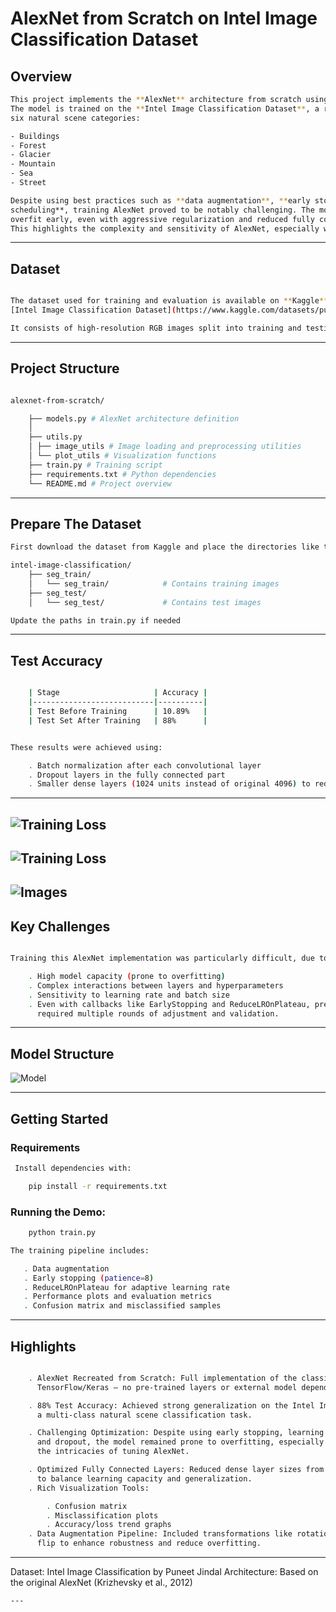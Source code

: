 # AlexNet from Scratch on Intel Image Classification Dataset

## Overview
```bash
This project implements the **AlexNet** architecture from scratch using TensorFlow and Keras.
The model is trained on the **Intel Image Classification Dataset**, a real-world dataset with
six natural scene categories:

- Buildings  
- Forest  
- Glacier  
- Mountain  
- Sea  
- Street

Despite using best practices such as **data augmentation**, **early stopping**, and **learning rate
scheduling**, training AlexNet proved to be notably challenging. The model showed tendencies to
overfit early, even with aggressive regularization and reduced fully connected layer sizes.
This highlights the complexity and sensitivity of AlexNet, especially when adapting it to new datasets.
```
---

## Dataset

```bash

The dataset used for training and evaluation is available on **Kaggle**:  
[Intel Image Classification Dataset](https://www.kaggle.com/datasets/puneet6060/intel-image-classification)

It consists of high-resolution RGB images split into training and testing sets across the six scene classes.
```
---

## Project Structure

```bash

alexnet-from-scratch/

    ├── models.py # AlexNet architecture definition
    │ 
    ├── utils.py
    │ ├── image_utils # Image loading and preprocessing utilities
    │ └── plot_utils # Visualization functions
    ├── train.py # Training script
    ├── requirements.txt # Python dependencies
    └── README.md # Project overview
```
---

## Prepare The Dataset

```bash
First download the dataset from Kaggle and place the directories like this:

intel-image-classification/
    ├── seg_train/
    │   └── seg_train/            # Contains training images
    ├── seg_test/
    │   └── seg_test/             # Contains test images

Update the paths in train.py if needed

```
---

## Test Accuracy

```bash

    | Stage                     | Accuracy |
    |---------------------------|----------|
    | Test Before Training      | 10.89%   |
    | Test Set After Training   | 88%      |


These results were achieved using:

    . Batch normalization after each convolutional layer
    . Dropout layers in the fully connected part
    . Smaller dense layers (1024 units instead of original 4096) to reduce overfitting
```
---
![Training Loss](confusion.png)
---
![Training Loss](train.png)
---
![Images](images.png)
---

## Key Challenges

```bash

Training this AlexNet implementation was particularly difficult, due to:

    . High model capacity (prone to overfitting)
    . Complex interactions between layers and hyperparameters
    . Sensitivity to learning rate and batch size
    . Even with callbacks like EarlyStopping and ReduceLROnPlateau, preventing overfitting
      required multiple rounds of adjustment and validation.
```
---

## Model Structure

![Model](model_structure.png)

---

## Getting Started

### Requirements
```bash
 Install dependencies with:

    pip install -r requirements.txt
```
 ### Running the Demo:
 ```bash
     python train.py

The training pipeline includes:

    . Data augmentation
    . Early stopping (patience=8)
    . ReduceLROnPlateau for adaptive learning rate
    . Performance plots and evaluation metrics
    . Confusion matrix and misclassified samples

```
---

## Highlights

```bash

    . AlexNet Recreated from Scratch: Full implementation of the classic CNN architecture using
      TensorFlow/Keras — no pre-trained layers or external model dependencies.

    . 88% Test Accuracy: Achieved strong generalization on the Intel Image Classification Dataset,
      a multi-class natural scene classification task.

    . Challenging Optimization: Despite using early stopping, learning rate scheduling, data augmentation,
      and dropout, the model remained prone to overfitting, especially in deeper epochs — showcasing
      the intricacies of tuning AlexNet.

    . Optimized Fully Connected Layers: Reduced dense layer sizes from the original 4096 to 1024 neurons
      to balance learning capacity and generalization.
    . Rich Visualization Tools:

        . Confusion matrix
        . Misclassification plots
        . Accuracy/loss trend graphs
    . Data Augmentation Pipeline: Included transformations like rotation, zoom, shift, and horizontal
      flip to enhance robustness and reduce overfitting.

```
---

Dataset: Intel Image Classification by Puneet Jindal
Architecture: Based on the original AlexNet (Krizhevsky et al., 2012)
```
---

